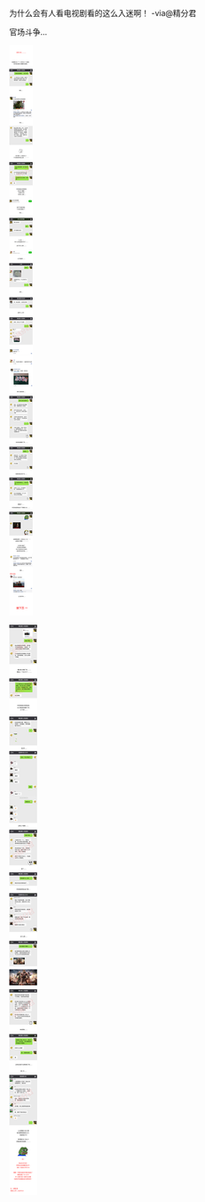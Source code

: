 为什么会有人看电视剧看的这么入迷啊！ -via@精分君

官场斗争...

![d8e1c56bb35f4e66b28da32cf1782c15.jpg](https://raw.githubusercontent.com/wxlzmt/cdn1/master/ext/qw/groups/30088/d8e1c56bb35f4e66b28da32cf1782c15.jpg)

![2f8733cbfb084f31bc1e767b04aa2444.jpg](https://raw.githubusercontent.com/wxlzmt/cdn1/master/ext/qw/groups/30088/2f8733cbfb084f31bc1e767b04aa2444.jpg)
